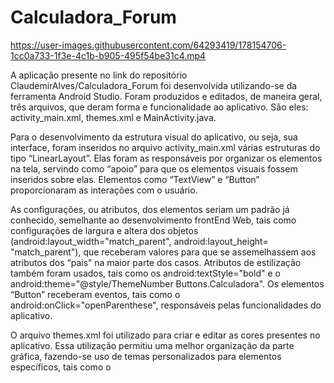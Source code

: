 # Calculadora_Forum



https://user-images.githubusercontent.com/64293419/178154706-1cc0a733-1f3e-4c1b-b905-495f54be31c4.mp4



A aplicação presente no link do repositório ClaudemirAlves/Calculadora_Forum foi desenvolvida utilizando-se da ferramenta Android Studio. Foram produzidos e editados, de maneira geral, três arquivos, que deram forma e funcionalidade ao aplicativo. São eles: activity_main.xml, themes.xml e MainActivity.java. 

Para o desenvolvimento da estrutura visual do aplicativo, ou seja, sua interface, foram inseridos no arquivo activity_main.xml várias estruturas do tipo “LinearLayout”. Elas foram as responsáveis por organizar os elementos na tela, servindo como “apoio” para que os elementos visuais fossem inseridos sobre elas. Elementos como “TextView” e “Button” proporcionaram as interações com o usuário.  

As configurações, ou atributos, dos elementos seriam um padrão já conhecido, semelhante ao desenvolvimento frontEnd Web, tais como configurações de largura e altera dos objetos (android:layout_width="match_parent", android:layout_height= "match_parent"), que receberam valores para que se assemelhassem aos atributos dos “pais” na maior parte dos casos. Atributos de estilização também foram usados, tais como os android:textStyle="bold" e o android:theme="@style/ThemeNumber Buttons.Calculadora". Os elementos “Button” receberam eventos, tais como o android:onClick="openParenthese", responsáveis pelas funcionalidades do aplicativo. 

O arquivo themes.xml foi utilizado para criar e editar as cores presentes no aplicativo. Essa utilização permitiu uma melhor organização da parte gráfica, fazendo-se uso de temas personalizados para elementos específicos, tais como o  <style name= "ThemeEqualsButtons.Calculadora" parent="Theme.MaterialComponents. DayNight.DarkActionBar">, que permitiu, por exemplo, configurar o botão “equals” especificamente com cores somente para ele. 

E o arquivo MainActivity.java recebeu toda a programação do aplicativo, com a criação dos métodos, variáveis e condicionais necessários para o funcionamento do app. Para cada botão de número e de operações matemáticas foram criados métodos. Os métodos para os botões foram configurados como void por não necessariamente precisarem retornar algum valor ou ação, e configurados como public por simples deliberação, permitindo o seu acesso por qualquer classe do sistema. Como parâmetro, todos os métodos para botões receberam “View v”, que é a única view existente na aplicação. 

Quanto a lógica de programação, ela foi desenvolvida para contornar o maior número possível de “erros de operação” do usuário. São exemplos os condicionais  if (str_point.contains(".")) e if (text2.endsWith(".") || text3.endsWith(".")), que alertam e coibem o usuário sobre a adição de ponto sem a adição de numeral após o ponto, ou o caso clássico de divisão por zero, ou também o condicional  if (parenthesesContent != ""), que, de acordo como foi feita a lógica do programa, permite verificar se há algum parêntese aberto no cálculo. 

As mensagens de sistema foram todas do tipo “Toast” São modelos práticos de alertar o usuário sem prejudicar o funcionamento do aplicativo. Permitem configurações como o tempo de aparição em tela e podem ser facilmente alteradas se for necessário. Alguns exemplos são “Toast.makeText(MainActivity.this, "Insira um número após o ponto", Toast.LENGTH_SHORT).show(); “, e “Toast.makeText (MainActivity.this, "Insira uma operação antes de abrir parênteses", Toast.LENGTH_SHORT).show();”, que deixam as mensagens por um período menor de tempo. 
